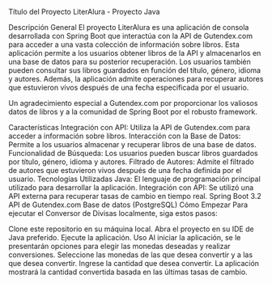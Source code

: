 
Título del Proyecto
LiterAlura - Proyecto Java

Descripción General
El proyecto LiterAlura es una aplicación de consola desarrollada con Spring Boot que interactúa con la API de Gutendex.com para acceder a una vasta colección de información sobre libros. Esta aplicación permite a los usuarios obtener libros de la API y almacenarlos en una base de datos para su posterior recuperación. Los usuarios también pueden consultar sus libros guardados en función del título, género, idioma y autores. Además, la aplicación admite operaciones para recuperar autores que estuvieron vivos después de una fecha especificada por el usuario.

Un agradecimiento especial a Gutendex.com por proporcionar los valiosos datos de libros y a la comunidad de Spring Boot por el robusto framework.

Características
Integración con API: Utiliza la API de Gutendex.com para acceder a información sobre libros.
Interacción con la Base de Datos: Permite a los usuarios almacenar y recuperar libros de una base de datos.
Funcionalidad de Búsqueda: Los usuarios pueden buscar libros guardados por título, género, idioma y autores.
Filtrado de Autores: Admite el filtrado de autores que estuvieron vivos después de una fecha definida por el usuario.
Tecnologías Utilizadas
Java: El lenguaje de programación principal utilizado para desarrollar la aplicación.
Integración con API: Se utilizó una API externa para recuperar tasas de cambio en tiempo real.
Spring Boot 3.2
API de Gutendex.com
Base de datos (PostgreSQL)
Cómo Empezar
Para ejecutar el Conversor de Divisas localmente, siga estos pasos:

Clone este repositorio en su máquina local.
Abra el proyecto en su IDE de Java preferido.
Ejecute la aplicación.
Uso
Al iniciar la aplicación, se le presentarán opciones para elegir las monedas deseadas y realizar conversiones.
Seleccione las monedas de las que desea convertir y a las que desea convertir.
Ingrese la cantidad que desea convertir.
La aplicación mostrará la cantidad convertida basada en las últimas tasas de cambio.
